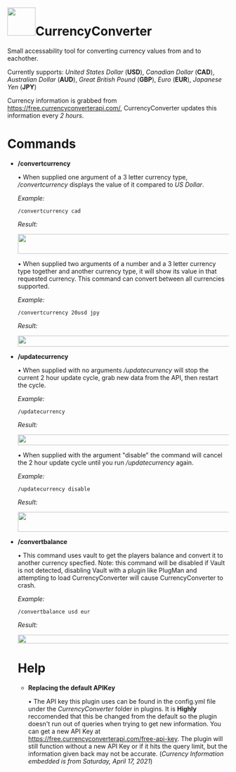 # <img src="https://portalsam.net/wp-content/uploads/2021/04/currencyconvertericon.png" width="64" height="64" />CurrencyConverter


Small accessability tool for converting currency values from and to eachother.

Currently supports: 
*United States Dollar* (**USD**), *Canadian Dollar* (**CAD**), *Australian Dollar* (**AUD**), *Great British Pound* (**GBP**), *Euro* (**EUR**), *Japanese Yen* (**JPY**)

Currency information is grabbed from https://free.currencyconverterapi.com/, CurrencyConverter updates this information every *2 hours*.

# Commands

* **/convertcurrency**

  • When supplied one argument of a 3 letter currency type, */convertcurrency* displays the value of it compared to *US Dollar*.
  
  *Example:*
  ```
  /convertcurrency cad
  ```
  *Result:*
  
  <img src="https://portalsam.net/wp-content/uploads/2021/04/currencyconverter1.png" width="700" height="45" />
  
  • When supplied two arguments of a number and a 3 letter currency type together and another currency type, it will show its value in that requested currency. This command can convert between all currencies supported.
  
  *Example:*
  ```
  /convertcurrency 20usd jpy
  ```
  *Result:*
  
  <img src="https://portalsam.net/wp-content/uploads/2021/04/currencyconverter2.png" width="600" height="25" />
  
* **/updatecurrency**
 
  • When supplied with no arguments */updatecurrency* will stop the current 2 hour update cycle, grab new data from the API, then restart the cycle.
  
  *Example:*
  ```
  /updatecurrency
  ```
  *Result:*
  
  <img src="https://portalsam.net/wp-content/uploads/2021/04/currencyconverter3.png" width="706" height="24" />
  
  • When supplied with the argument "disable" the command will cancel the 2 hour update cycle until you run */updatecurrency* again.
  
  *Example:*
  ```
  /updatecurrency disable
  ```
  *Result:*
  
  <img src="https://portalsam.net/wp-content/uploads/2021/04/currencyconverter4.png" width="658" height="45" />
  
* **/convertbalance**
  
  • This command uses vault to get the players balance and convert it to another currency specfied. Note: this command will be disabled if Vault is not detected, disabling Vault with a plugin like PlugMan and attempting to load CurrencyConverter will cause CurrencyConverter to crash.
  
  *Example:*
  ```
  /convertbalance usd eur
  ```
  *Result:*
  
  <img src="https://portalsam.net/wp-content/uploads/2021/04/currencyconverter5.png" width="600" height="20" />
  
  # Help
  
  * **Replacing the default APIKey**
  
    • The API key this plugin uses can be found in the config.yml file under the *CurrencyConverter* folder in plugins. It is **Highly** reccomended that this be changed from the default so the plugin doesn't run out of queries when trying to get new information. You can get a new API Key at https://free.currencyconverterapi.com/free-api-key. The plugin will still function without a new API Key or if it hits the query limit, but the information given back may not be accurate. (*Currency Information embedded is from Saturday, April 17, 2021*)
